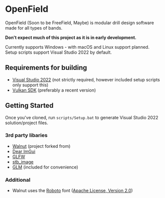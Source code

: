 # OpenField

OpenField (Soon to be FreeField, Maybe) is modular drill design software made for all types of bands.

**Don't expect much of this project as it is in early development.**

Currently supports Windows - with macOS and Linux support planned. Setup scripts support Visual Studio 2022 by default.

## Requirements for building
- [Visual Studio 2022](https://visualstudio.com) (not strictly required, however included setup scripts only support this)
- [Vulkan SDK](https://vulkan.lunarg.com/sdk/home#windows) (preferably a recent version)

## Getting Started
Once you've cloned, run `scripts/Setup.bat` to generate Visual Studio 2022 solution/project files.

### 3rd party libaries
- [Walnut](https://github.com/TheCherno/Walnut) (project forked from)
- [Dear ImGui](https://github.com/ocornut/imgui)
- [GLFW](https://github.com/glfw/glfw)
- [stb_image](https://github.com/nothings/stb)
- [GLM](https://github.com/g-truc/glm) (included for convenience)

### Additional
- Walnut uses the [Roboto](https://fonts.google.com/specimen/Roboto) font ([Apache License, Version 2.0](https://www.apache.org/licenses/LICENSE-2.0))
